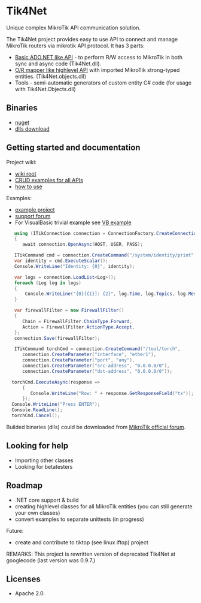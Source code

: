 # Tik4Net

Unique complex MikroTik API communication solution.

The Tik4Net project provides easy to use API to connect and manage MikroTik routers via mikrotik API protocol.
It has 3 parts:

* [Basic ADO.NET like API](https://github.com/danikf/Tik4Net/wiki/ADO.NET-like-API) - to perform R/W access to MikroTik in both sync and async code (Tik4Net.dll).
* [O/R mapper like highlevel API](https://github.com/danikf/Tik4Net/wiki/High-level-API-with-O-R-mapper) with imported MikroTik strong-typed entities. (Tik4Net.objects.dll) 
* Tools - semi-automatic generators of custom entity C# code (for usage with Tik4Net.Objects.dll)

## Binaries

* [nuget](https://www.nuget.org/packages/Tik4Net/)
* [dlls download](http://forum.mikrotik.com/viewtopic.php?t=99954)

## Getting started and documentation

Project wiki:

* [wiki root](https://github.com/danikf/Tik4Net/wiki) 
* [CRUD examples for all APIs](https://github.com/danikf/Tik4Net/wiki/CRUD-examples-for-all-APIs)
* [how to use](https://github.com/danikf/Tik4Net/wiki/How-to-use-Tik4Net-library)

Examples:

* [example project](https://github.com/danikf/Tik4Net/blob/master/Tik4Net.examples/ProgramExamples.cs)
* [support forum](http://forum.mikrotik.com/viewtopic.php?t=99954)
* For VisualBasic trivial example see [VB example](https://github.com/danikf/Tik4Net/wiki/VB-trivial-example)

```cs
   using (ITikConnection connection = ConnectionFactory.CreateConnection(TikConnectionType.Api))
   {
      await connection.OpenAsync(HOST, USER, PASS);
```

```cs
   ITikCommand cmd = connection.CreateCommand("/system/identity/print");
   var identity = cmd.ExecuteScalar(); 
   Console.WriteLine("Identity: {0}", identity);
```

```cs
   var logs = connection.LoadList<Log>();
   foreach (Log log in logs)
   {
       Console.WriteLine("{0}[{1}]: {2}", log.Time, log.Topics, log.Message);
   }
```

```cs
   var firewallFilter = new FirewallFilter()
   {
      Chain = FirewallFilter.ChainType.Forward,
      Action = FirewallFilter.ActionType.Accept,
   };
   connection.Save(firewallFilter);
```

```cs
   ITikCommand torchCmd = connection.CreateCommand("/tool/torch", 
      connection.CreateParameter("interface", "ether1"), 
      connection.CreateParameter("port", "any"),
      connection.CreateParameter("src-address", "0.0.0.0/0"),
      connection.CreateParameter("dst-address", "0.0.0.0/0"));

  torchCmd.ExecuteAsync(response =>
      {
         Console.WriteLine("Row: " + response.GetResponseField("tx"));
      });
  Console.WriteLine("Press ENTER");
  Console.ReadLine();
  torchCmd.Cancel();
```

Builded binaries (dlls) could be downloaded from [MikroTik official forum](http://forum.mikrotik.com/viewtopic.php?t=99954).

## Looking for help

* Importing other classes
* Looking for betatesters

## Roadmap

* .NET core support & build
* creating highlevel classes for all MikroTik entities (you can still generate your own classes)
* convert examples to separate unittests (in progress)

Future:

* create and contribute to tiktop (see linux iftop) project

REMARKS: This project is rewritten version of deprecated Tik4Net at googlecode (last version was 0.9.7.)

## Licenses

* Apache 2.0.

